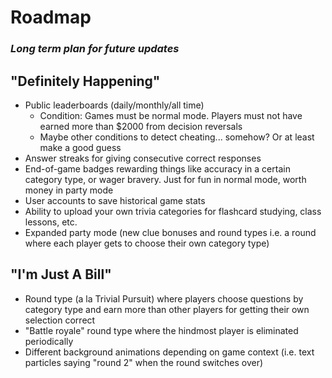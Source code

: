 # Roadmap
### _Long term plan for future updates_

## "Definitely Happening"
- Public leaderboards (daily/monthly/all time)
    - Condition: Games must be normal mode. Players must not have earned more than $2000 from decision reversals
    - Maybe other conditions to detect cheating... somehow? Or at least make a good guess
- Answer streaks for giving consecutive correct responses
- End-of-game badges rewarding things like accuracy in a certain category type, or wager bravery. Just for fun in normal mode, worth money in party mode
- User accounts to save historical game stats
- Ability to upload your own trivia categories for flashcard studying, class lessons, etc.
- Expanded party mode (new clue bonuses and round types i.e. a round where each player gets to choose their own category type)

## "I'm Just A Bill"
- Round type (a la Trivial Pursuit) where players choose questions by category type and earn more than other players for getting their own selection correct
- "Battle royale" round type where the hindmost player is eliminated periodically
- Different background animations depending on game context (i.e. text particles saying "round 2" when the round switches over)